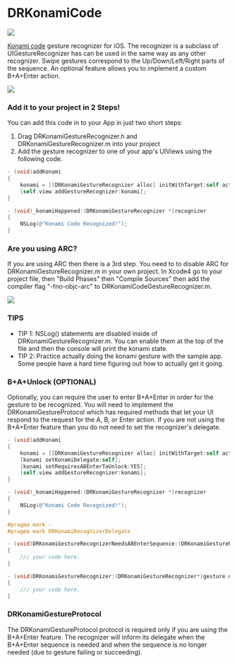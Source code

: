 DRKonamiCode
============

![](http://upload.wikimedia.org/wikipedia/commons/thumb/e/e2/Konami_Code.svg/300px-Konami_Code.svg.png)

[Konami code](http://en.wikipedia.org/wiki/Konami_Code) gesture recognizer for iOS. The recognizer is a subclass of UIGestureRecognizer has can be used in the same way as any other recognizer. Swipe gestures correspond to the Up/Down/Left/Right parts of the sequence. An optional feature allows you to implement a custom B+A+Enter action.

![](http://grab.by/fbga)

### Add it to your project in 2 Steps! ###

You can add this code in to your App in just two short steps:

1. Drag DRKonamiGestureRecognizer.h and DRKonamiGestureRecognizer.m into your project
2. Add the gesture recognizer to one of your app's UIViews using the following code.

```objective-c
- (void)addKonami
{
	konami = [[DRKonamiGestureRecognizer alloc] initWithTarget:self action:@selector(_konamiHappened:)];
	[self.view addGestureRecognizer:konami];
}

- (void)_konamiHappened:(DRKonamiGestureRecognizer *)recognizer
{
	NSLog(@"Konami Code Recognized!");
}

```

### Are you using ARC? ###

If you are using ARC then there is a 3rd step. You need to to disable ARC for DRKonamiGestureRecognizer.m in your own project. In Xcode4 go to your project file, then "Build Phases" then "Compile Sources" then add the compiler flag "-fno-objc-arc" to DRKonamiCodeGestureRecognizer.m.

![](http://grab.by/jnLA)


### TIPS ###

* TIP 1: NSLog() statements are disabled inside of DRKonamiGestureRecognizer.m. You can enable them at the top of the file and then the console will print the konami state.
* TIP 2: Practice actually doing the konami gesture with the sample app. Some people have a hard time figuring out how to actually get it going.

### B+A+Unlock (OPTIONAL) ###

Optionally, you can require the user to enter B+A+Enter in order for the gesture to be recognized. You will need to implement the DRKonamiGestureProtocol which has required methods that let your UI respond to the request for the A, B, or Enter action. If you are not using the B+A+Enter feature than you do not need to set the recognizer's delegate.


```objective-c
- (void)addKonami
{
	konami = [[DRKonamiGestureRecognizer alloc] initWithTarget:self action:@selector(_konamiHappened:)];
	[konami setKonamiDelegate:self];
	[konami setRequiresABEnterToUnlock:YES];
	[self.view addGestureRecognizer:konami];
}

- (void)_konamiHappened:(DRKonamiGestureRecognizer *)recognizer
{
	NSLog(@"Konami Code Recognized!");
}

#pragma mark -
#pragma mark DRKonamiRecognizerDelegate

- (void)DRKonamiGestureRecognizerNeedsABEnterSequence:(DRKonamiGestureRecognizer*)gesture
{
	/// your code here. 
}

- (void)DRKonamiGestureRecognizer:(DRKonamiGestureRecognizer*)gesture didFinishNeedingABEnterSequenceWithError:(BOOL)error
{
	/// your code here.
}
```

### DRKonamiGestureProtocol ###

The DRKonamiGestureProtocol protocol is required only if you are using the B+A+Enter feature. The recognizer will inform its delegate when the B+A+Enter sequence is needed and when the sequence is no longer needed (due to gesture failing or succeeding).
